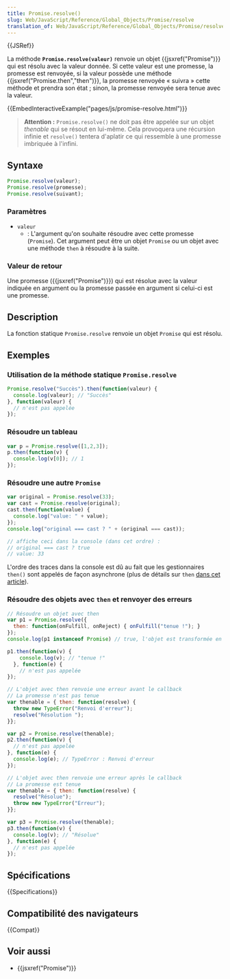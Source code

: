 ```yaml
---
title: Promise.resolve()
slug: Web/JavaScript/Reference/Global_Objects/Promise/resolve
translation_of: Web/JavaScript/Reference/Global_Objects/Promise/resolve
---
```


{{JSRef}}

La méthode **`Promise.resolve(valeur)`** renvoie un objet {{jsxref("Promise")}} qui est résolu avec la valeur donnée. Si cette valeur est une promesse, la promesse est renvoyée, si la valeur possède une méthode {{jsxref("Promise.then","then")}}, la promesse renvoyée « suivra » cette méthode et prendra son état ; sinon, la promesse renvoyée sera tenue avec la valeur.

{{EmbedInteractiveExample("pages/js/promise-resolve.html")}}

> **Attention :** `Promise.resolve()` ne doit pas être appelée sur un objet _thenable_ qui se résout en lui-même. Cela provoquera une récursion infinie et `resolve()` tentera d'aplatir ce qui ressemble à une promesse imbriquée à l'infini.

## Syntaxe

```js
Promise.resolve(valeur);
Promise.resolve(promesse);
Promise.resolve(suivant);
```

### Paramètres

- `valeur`
  - : L'argument qu'on souhaite résoudre avec cette promesse (`Promise`). Cet argument peut être un objet `Promise` ou un objet avec une méthode `then` à résoudre à la suite.

### Valeur de retour

Une promesse ({{jsxref("Promise")}}) qui est résolue avec la valeur indiquée en argument ou la promesse passée en argument si celui-ci est une promesse.

## Description

La fonction statique `Promise.resolve` renvoie un objet `Promise` qui est résolu.

## Exemples

### Utilisation de la méthode statique `Promise.resolve`

```js
Promise.resolve("Succès").then(function(valeur) {
  console.log(valeur); // "Succès"
}, function(valeur) {
  // n'est pas appelée
});
```

### Résoudre un tableau

```js
var p = Promise.resolve([1,2,3]);
p.then(function(v) {
  console.log(v[0]); // 1
});
```

### Résoudre une autre `Promise`

```js
var original = Promise.resolve(33);
var cast = Promise.resolve(original);
cast.then(function(value) {
  console.log("value: " + value);
});
console.log("original === cast ? " + (original === cast));

// affiche ceci dans la console (dans cet ordre) :
// original === cast ? true
// value: 33
```

L'ordre des traces dans la console est dû au fait que les gestionnaires `then()` sont appelés de façon asynchrone (plus de détails sur `then` [dans cet article](/fr/docs/Web/JavaScript/Reference/Objets_globaux/Promise/then#Valeur_de_retour)).

### Résoudre des objets avec `then` et renvoyer des erreurs

```js
// Résoudre un objet avec then
var p1 = Promise.resolve({
  then: function(onFulfill, onReject) { onFulfill("tenue !"); }
});
console.log(p1 instanceof Promise) // true, l'objet est transformée en une Promise

p1.then(function(v) {
    console.log(v); // "tenue !"
  }, function(e) {
    // n'est pas appelée
});

// L'objet avec then renvoie une erreur avant le callback
// La promesse n'est pas tenue
var thenable = { then: function(resolve) {
  throw new TypeError("Renvoi d'erreur");
  resolve("Résolution ");
}};

var p2 = Promise.resolve(thenable);
p2.then(function(v) {
  // n'est pas appelée
}, function(e) {
  console.log(e); // TypeError : Renvoi d'erreur
});

// L'objet avec then renvoie une erreur après le callback
// La promesse est tenue
var thenable = { then: function(resolve) {
  resolve("Résolue");
  throw new TypeError("Erreur");
}};

var p3 = Promise.resolve(thenable);
p3.then(function(v) {
  console.log(v); // "Résolue"
}, function(e) {
  // n'est pas appelée
});
```

## Spécifications

{{Specifications}}

## Compatibilité des navigateurs

{{Compat}}

## Voir aussi

- {{jsxref("Promise")}}

